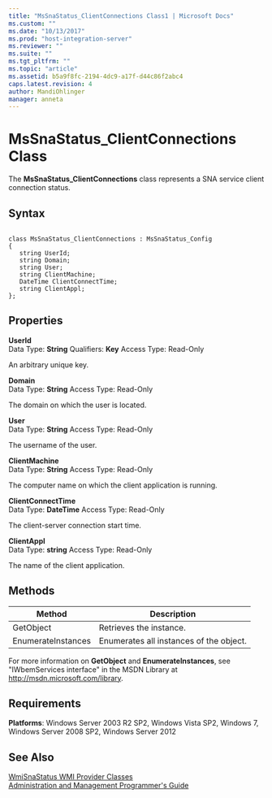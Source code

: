 ```yaml
---
title: "MsSnaStatus_ClientConnections Class1 | Microsoft Docs"
ms.custom: ""
ms.date: "10/13/2017"
ms.prod: "host-integration-server"
ms.reviewer: ""
ms.suite: ""
ms.tgt_pltfrm: ""
ms.topic: "article"
ms.assetid: b5a9f8fc-2194-4dc9-a17f-d44c86f2abc4
caps.latest.revision: 4
author: MandiOhlinger
manager: anneta
---
```

# MsSnaStatus_ClientConnections Class
The **MsSnaStatus_ClientConnections** class represents a SNA service client connection status.  
  
## Syntax  
  
```  
  
class MsSnaStatus_ClientConnections : MsSnaStatus_Config  
{  
   string UserId;  
   string Domain;  
   string User;  
   string ClientMachine;  
   DateTime ClientConnectTime;  
   string ClientAppl;  
};  
```  
  
## Properties  
 **UserId**  
 Data Type: **String** Qualifiers: **Key** Access Type: Read-Only  
  
 An arbitrary unique key.  
  
 **Domain**  
 Data Type: **String** Access Type: Read-Only  
  
 The domain on which the user is located.  
  
 **User**  
 Data Type: **String** Access Type: Read-Only  
  
 The username of the user.  
  
 **ClientMachine**  
 Data Type: **String** Access Type: Read-Only  
  
 The computer name on which the client application is running.  
  
 **ClientConnectTime**  
 Data Type: **DateTime** Access Type: Read-Only  
  
 The client-server connection start time.  
  
 **ClientAppl**  
 Data Type: **string** Access Type: Read-Only  
  
 The name of the client application.  
  
## Methods  
  
|Method|Description|  
|------------|-----------------|  
|GetObject|Retrieves the instance.|  
|EnumerateInstances|Enumerates all instances of the object.|  
  
 For more information on **GetObject** and **EnumerateInstances**, see "IWbemServices interface" in the MSDN Library at http://msdn.microsoft.com/library.  
  
## Requirements  
 **Platforms**: Windows Server 2003 R2 SP2, Windows Vista SP2, Windows 7, Windows Server 2008 SP2, Windows Server 2012  
  
## See Also  
 [WmiSnaStatus WMI Provider Classes](../core/wmisnastatus-wmi-provider-classes.md)   
 [Administration and Management Programmer's Guide](../Topic/Administration%20and%20Management%20Programmer's%20Guide1.md)